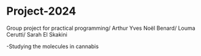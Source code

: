 # Project-2024
Group project for practical programming/ Arthur Yves Noël Benard/ Louma Cerutti/ Sarah El Skakini

-Studying the molecules in cannabis
